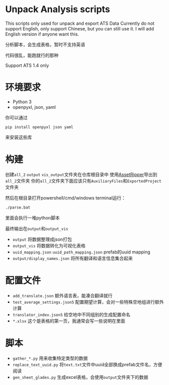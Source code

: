 
# Unpack Analysis scripts

This scripts only used for unpack and export ATS Data
Currently do not support English, only support Chinese, but you can still use it. I will add English version if anyone want this.

分析脚本，会生成表格，暂时不支持英语

代码很乱，能跑就行的那种

Support ATS 1.4 only

# 环境要求

- Python 3
- openpyxl, json, yaml

你可以通过
```shell
pip install openpyxl json yaml
```
来安装这些库
# 构建

创建`all_2` `output` `vis_output`文件夹在仓库根目录中
使用[AssetRipper](https://github.com/AssetRipper/AssetRipper)导出到`all_2`文件夹
你的`all_2`文件夹下面应该只有`AuxiliaryFiles`和`ExportedProject`文件夹

然后在根目录打开powershell/cmd/windows terminal运行：
```bat
./parse.bat
```
里面会执行一堆python脚本

最终输出在`output`和`output_vis`
- `output` 将数据整理成json打包
- `output_vis` 将数据转化为可视化表格
- `uuid_mapping.json` `uuid_path_mapping.json` prefab的uuid mapping
- `output/display_names.json` 将所有翻译和语言信息集合起来

# 配置文件

- `add_translate.json` 额外语言表，能凑合翻译就行
- `test_average_settings.json5` 配置期望计算，会对一些特殊空地组进行额外计算
- `translator_index.json5` 给空地中不同组别的生成配置命名
- `*.xlsx` 这个是表格的第一页，我通常会写一些说明在里面

# 脚本

- `gather_*.py` 用来收集特定类型的数据
- `replace_text_uuid.py` 将`text.txt`文件中uuid全部换成prefab文件名，方便阅读
- `gen_sheet_glades.py` 生成excel表格，会使用`output`文件夹下的数据

